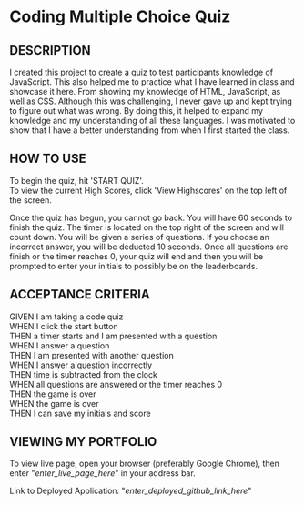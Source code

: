 # Coding Multiple Choice Quiz

## DESCRIPTION
I created this project to create a quiz to test participants knowledge of JavaScript. This also helped me to practice what I have learned in class and showcase it here. From showing my knowledge of HTML, JavaScript, as well as CSS. Although this was challenging, I never gave up and kept trying to figure out what was wrong. By doing this, it helped to expand my knowledge and my understanding of all these languages. I was motivated to show that I have a better understanding from when I first started the class.

## HOW TO USE
To begin the quiz, hit 'START QUIZ'. \
To view the current High Scores, click 'View Highscores' on the top left of the screen.

Once the quiz has begun, you cannot go back. You will have 60 seconds to finish the quiz.
The timer is located on the top right of the screen and will count down. You will be given a series of questions. If you choose an incorrect answer, you will be deducted 10 seconds. Once all questions are finish or the timer reaches 0, your quiz will end and then you will be prompted to enter your initials to possibly be on the leaderboards.


## ACCEPTANCE CRITERIA
GIVEN I am taking a code quiz \
WHEN I click the start button \
THEN a timer starts and I am presented with a question \
WHEN I answer a question \
THEN I am presented with another question \
WHEN I answer a question incorrectly \
THEN time is subtracted from the clock \
WHEN all questions are answered or the timer reaches 0 \
THEN the game is over \
WHEN the game is over \
THEN I can save my initials and score

## VIEWING MY PORTFOLIO
To view live page, open your browser (preferably Google Chrome), then enter "<i>enter_live_page_here</i>" in your address bar.

Link to Deployed Application: "<i>enter_deployed_github_link_here</i>"